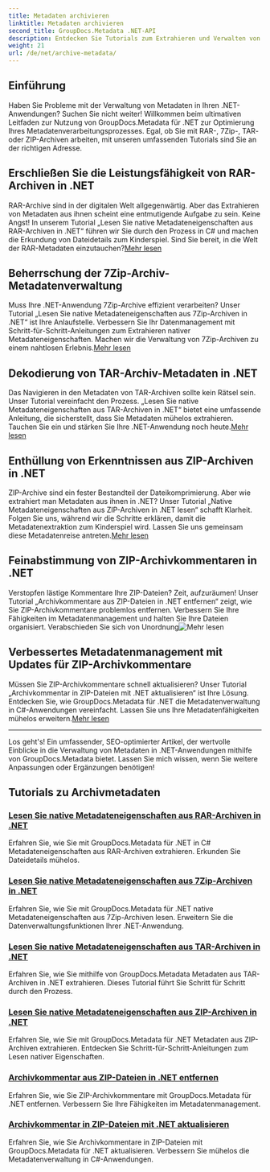 ```yaml
---
title: Metadaten archivieren
linktitle: Metadaten archivieren
second_title: GroupDocs.Metadata .NET-API
description: Entdecken Sie Tutorials zum Extrahieren und Verwalten von Metadateneigenschaften aus verschiedenen Archivformaten wie RAR, 7Zip, TAR und ZIP mit GroupDocs.Metadata für .NET.
weight: 21
url: /de/net/archive-metadata/
---
```


## Einführung

Haben Sie Probleme mit der Verwaltung von Metadaten in Ihren .NET-Anwendungen? Suchen Sie nicht weiter! Willkommen beim ultimativen Leitfaden zur Nutzung von GroupDocs.Metadata für .NET zur Optimierung Ihres Metadatenverarbeitungsprozesses. Egal, ob Sie mit RAR-, 7Zip-, TAR- oder ZIP-Archiven arbeiten, mit unseren umfassenden Tutorials sind Sie an der richtigen Adresse.

## Erschließen Sie die Leistungsfähigkeit von RAR-Archiven in .NET

 RAR-Archive sind in der digitalen Welt allgegenwärtig. Aber das Extrahieren von Metadaten aus ihnen scheint eine entmutigende Aufgabe zu sein. Keine Angst! In unserem Tutorial „Lesen Sie native Metadateneigenschaften aus RAR-Archiven in .NET“ führen wir Sie durch den Prozess in C# und machen die Erkundung von Dateidetails zum Kinderspiel. Sind Sie bereit, in die Welt der RAR-Metadaten einzutauchen?[Mehr lesen](./read-native-metadata-rar-archives/)

## Beherrschung der 7Zip-Archiv-Metadatenverwaltung

Muss Ihre .NET-Anwendung 7Zip-Archive effizient verarbeiten? Unser Tutorial „Lesen Sie native Metadateneigenschaften aus 7Zip-Archiven in .NET“ ist Ihre Anlaufstelle. Verbessern Sie Ihr Datenmanagement mit Schritt-für-Schritt-Anleitungen zum Extrahieren nativer Metadateneigenschaften. Machen wir die Verwaltung von 7Zip-Archiven zu einem nahtlosen Erlebnis.[Mehr lesen](./read-native-metadata-7zip-archives/)

## Dekodierung von TAR-Archiv-Metadaten in .NET

 Das Navigieren in den Metadaten von TAR-Archiven sollte kein Rätsel sein. Unser Tutorial vereinfacht den Prozess. „Lesen Sie native Metadateneigenschaften aus TAR-Archiven in .NET“ bietet eine umfassende Anleitung, die sicherstellt, dass Sie Metadaten mühelos extrahieren. Tauchen Sie ein und stärken Sie Ihre .NET-Anwendung noch heute.[Mehr lesen](./read-native-metadata-tar-archives/)

## Enthüllung von Erkenntnissen aus ZIP-Archiven in .NET

ZIP-Archive sind ein fester Bestandteil der Dateikomprimierung. Aber wie extrahiert man Metadaten aus ihnen in .NET? Unser Tutorial „Native Metadateneigenschaften aus ZIP-Archiven in .NET lesen“ schafft Klarheit. Folgen Sie uns, während wir die Schritte erklären, damit die Metadatenextraktion zum Kinderspiel wird. Lassen Sie uns gemeinsam diese Metadatenreise antreten.[Mehr lesen](./read-native-metadata-zip-archives/)

## Feinabstimmung von ZIP-Archivkommentaren in .NET

 Verstopfen lästige Kommentare Ihre ZIP-Dateien? Zeit, aufzuräumen! Unser Tutorial „Archivkommentare aus ZIP-Dateien in .NET entfernen“ zeigt, wie Sie ZIP-Archivkommentare problemlos entfernen. Verbessern Sie Ihre Fähigkeiten im Metadatenmanagement und halten Sie Ihre Dateien organisiert. Verabschieden Sie sich von Unordnung![Mehr lesen](./remove-archive-comment-zip-files/)

## Verbessertes Metadatenmanagement mit Updates für ZIP-Archivkommentare

Müssen Sie ZIP-Archivkommentare schnell aktualisieren? Unser Tutorial „Archivkommentar in ZIP-Dateien mit .NET aktualisieren“ ist Ihre Lösung. Entdecken Sie, wie GroupDocs.Metadata für .NET die Metadatenverwaltung in C#-Anwendungen vereinfacht. Lassen Sie uns Ihre Metadatenfähigkeiten mühelos erweitern.[Mehr lesen](./update-archive-comment-zip-files/)

---

Los geht's! Ein umfassender, SEO-optimierter Artikel, der wertvolle Einblicke in die Verwaltung von Metadaten in .NET-Anwendungen mithilfe von GroupDocs.Metadata bietet. Lassen Sie mich wissen, wenn Sie weitere Anpassungen oder Ergänzungen benötigen!
## Tutorials zu Archivmetadaten
### [Lesen Sie native Metadateneigenschaften aus RAR-Archiven in .NET](./read-native-metadata-rar-archives/)
Erfahren Sie, wie Sie mit GroupDocs.Metadata für .NET in C# Metadateneigenschaften aus RAR-Archiven extrahieren. Erkunden Sie Dateidetails mühelos.
### [Lesen Sie native Metadateneigenschaften aus 7Zip-Archiven in .NET](./read-native-metadata-7zip-archives/)
Erfahren Sie, wie Sie mit GroupDocs.Metadata für .NET native Metadateneigenschaften aus 7Zip-Archiven lesen. Erweitern Sie die Datenverwaltungsfunktionen Ihrer .NET-Anwendung.
### [Lesen Sie native Metadateneigenschaften aus TAR-Archiven in .NET](./read-native-metadata-tar-archives/)
Erfahren Sie, wie Sie mithilfe von GroupDocs.Metadata Metadaten aus TAR-Archiven in .NET extrahieren. Dieses Tutorial führt Sie Schritt für Schritt durch den Prozess.
### [Lesen Sie native Metadateneigenschaften aus ZIP-Archiven in .NET](./read-native-metadata-zip-archives/)
Erfahren Sie, wie Sie mit GroupDocs.Metadata für .NET Metadaten aus ZIP-Archiven extrahieren. Entdecken Sie Schritt-für-Schritt-Anleitungen zum Lesen nativer Eigenschaften.
### [Archivkommentar aus ZIP-Dateien in .NET entfernen](./remove-archive-comment-zip-files/)
Erfahren Sie, wie Sie ZIP-Archivkommentare mit GroupDocs.Metadata für .NET entfernen. Verbessern Sie Ihre Fähigkeiten im Metadatenmanagement.
### [Archivkommentar in ZIP-Dateien mit .NET aktualisieren](./update-archive-comment-zip-files/)
Erfahren Sie, wie Sie Archivkommentare in ZIP-Dateien mit GroupDocs.Metadata für .NET aktualisieren. Verbessern Sie mühelos die Metadatenverwaltung in C#-Anwendungen.